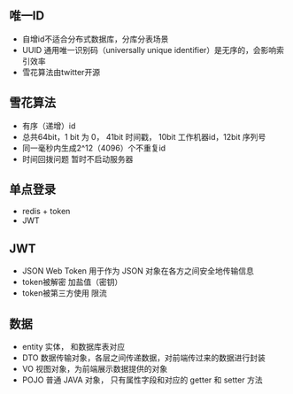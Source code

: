 
## 唯一ID

- 自增id不适合分布式数据库，分库分表场景
- UUID 通用唯一识别码（universally unique identifier）是无序的，会影响索引效率
- 雪花算法由twitter开源


## 雪花算法

- 有序（递增）id
- 总共64bit，1 bit 为 0， 41bit 时间戳， 10bit 工作机器id，12bit 序列号
- 同一毫秒内生成2^12（4096）个不重复id
- 时间回拨问题 暂时不启动服务器 

## 单点登录

- redis + token
- JWT

## JWT

- JSON Web Token 用于作为 JSON 对象在各方之间安全地传输信息
- token被解密 加盐值（密钥）
- token被第三方使用 限流

## 数据

- entity 实体， 和数据库表对应
- DTO 数据传输对象，各层之间传递数据，对前端传过来的数据进行封装
- VO 视图对象，为前端展示数据提供的对象
- POJO 普通 JAVA 对象， 只有属性字段和对应的 getter 和 setter 方法
